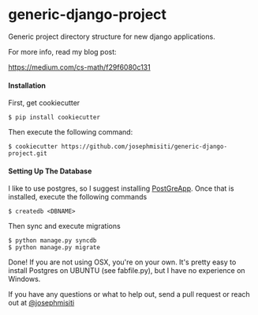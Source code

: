 generic-django-project
======================

Generic project directory structure for new django applications.

For more info, read my blog post:

https://medium.com/cs-math/f29f6080c131


#### Installation

First, get cookiecutter

```
$ pip install cookiecutter
```

Then execute the following command:

```
$ cookiecutter https://github.com/josephmisiti/generic-django-project.git
```

#### Setting Up The Database

I like to use postgres, so I suggest installing [PostGreApp](http://postgresapp.com/). Once that is installed,
execute the following commands

```
$ createdb <DBNAME>
```

Then sync and execute migrations

```
$ python manage.py syncdb
$ python manage.py migrate
```

Done! If you are not using OSX, you're on your own. It's pretty easy to install Postgres on UBUNTU (see fabfile.py), but I have no experience on Windows.


If you have any questions or what to help out, send a pull request or reach out at [@josephmisiti](http://www.twitter.com/josephmisiti)
